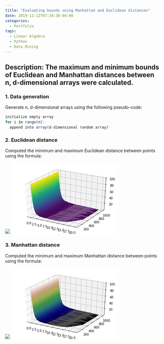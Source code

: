 ```yaml
---
title: "Evaluating bounds using Manhattan and Euclidean distances"
date: 2019-11-11T07:34:30-04:00
categories:
  - Portfolio
tags:
  - Linear Algebra
  - Python
  - Data Mining
---
```

## Description: The maximum and minimum bounds of Euclidean and Manhattan distances between n, d-dimensional arrays were calculated.

### 1. Data generation

Generate n, d-dimensional arrays using the following pseudo-code:

```javascript
initialize empty array
for i in range(n):
  append into array(d-dimensional random array)
```

### 2. Euclidean distance 

Computed the minimum and maximum Euclidean distance between points using the formula:

<img src="https://latex.codecogs.com/gif.latex?Euclidean=\sqrt{d_{i}^{2}-d_{j}^{2}}"/> 

<img src="/assets/images/advanced-data-mining/Euclidean.png?raw=true"/>

### 3. Manhattan distance 

Computed the minimum and maximum Manhattan distance between points using the formula:

<img src="https://latex.codecogs.com/gif.latex?Manhattan=|d_{i}-d_{j}|"/>

<img src="/assets/images/advanced-data-mining/Manhattan.png?raw=true"/>
